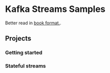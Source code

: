 # Kafka Streams Samples

Better read in [book format.](https://jbcodeforce.github.io/kafka-streams-samples/).

## Projects

### Getting started

### Stateful streams
